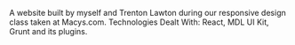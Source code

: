 A website built by myself and Trenton Lawton during our responsive design class taken at Macys.com.
Technologies Dealt With: React, MDL UI Kit, Grunt and its plugins.
